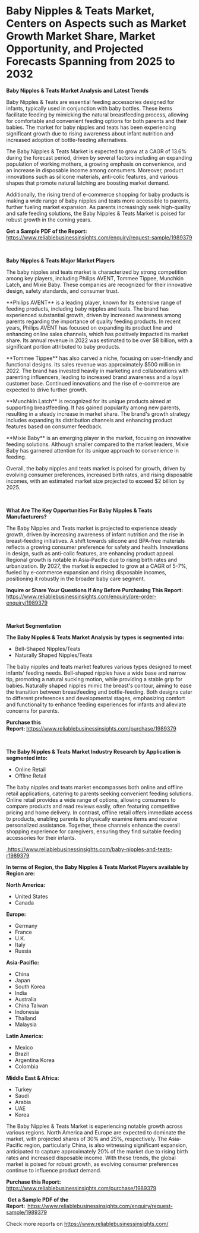 <p><h1>Baby Nipples & Teats Market, Centers on Aspects such as Market Growth Market Share, Market Opportunity, and Projected Forecasts Spanning from 2025 to 2032</h1></p><p><strong>Baby Nipples & Teats Market Analysis and Latest Trends</strong></p>
<p><p>Baby Nipples & Teats are essential feeding accessories designed for infants, typically used in conjunction with baby bottles. These items facilitate feeding by mimicking the natural breastfeeding process, allowing for comfortable and convenient feeding options for both parents and their babies. The market for baby nipples and teats has been experiencing significant growth due to rising awareness about infant nutrition and increased adoption of bottle-feeding alternatives.</p><p>The Baby Nipples & Teats Market is expected to grow at a CAGR of 13.6% during the forecast period, driven by several factors including an expanding population of working mothers, a growing emphasis on convenience, and an increase in disposable income among consumers. Moreover, product innovations such as silicone materials, anti-colic features, and various shapes that promote natural latching are boosting market demand. </p><p>Additionally, the rising trend of e-commerce shopping for baby products is making a wide range of baby nipples and teats more accessible to parents, further fueling market expansion. As parents increasingly seek high-quality and safe feeding solutions, the Baby Nipples & Teats Market is poised for robust growth in the coming years.</p></p>
<p><strong>Get a Sample PDF of the Report:&nbsp;</strong> <a href="https://www.reliablebusinessinsights.com/enquiry/request-sample/1989379?utm_campaign=2032&utm_medium=2&utm_source=Github&utm_content=ia&utm_term=10022025&utm_id=baby-nipples-teats">https://www.reliablebusinessinsights.com/enquiry/request-sample/1989379</a></p>
<p>&nbsp;</p>
<p><strong>Baby Nipples & Teats Major Market Players</strong></p>
<p><p>The baby nipples and teats market is characterized by strong competition among key players, including Philips AVENT, Tommee Tippee, Munchkin Latch, and Mixie Baby. These companies are recognized for their innovative design, safety standards, and consumer trust.</p><p>**Philips AVENT** is a leading player, known for its extensive range of feeding products, including baby nipples and teats. The brand has experienced substantial growth, driven by increased awareness among parents regarding the importance of quality feeding products. In recent years, Philips AVENT has focused on expanding its product line and enhancing online sales channels, which has positively impacted its market share. Its annual revenue in 2022 was estimated to be over $8 billion, with a significant portion attributed to baby products.</p><p>**Tommee Tippee** has also carved a niche, focusing on user-friendly and functional designs. Its sales revenue was approximately $500 million in 2022. The brand has invested heavily in marketing and collaborations with parenting influencers, leading to increased brand awareness and a loyal customer base. Continued innovations and the rise of e-commerce are expected to drive further growth.</p><p>**Munchkin Latch** is recognized for its unique products aimed at supporting breastfeeding. It has gained popularity among new parents, resulting in a steady increase in market share. The brand's growth strategy includes expanding its distribution channels and enhancing product features based on consumer feedback.</p><p>**Mixie Baby** is an emerging player in the market, focusing on innovative feeding solutions. Although smaller compared to the market leaders, Mixie Baby has garnered attention for its unique approach to convenience in feeding.</p><p>Overall, the baby nipples and teats market is poised for growth, driven by evolving consumer preferences, increased birth rates, and rising disposable incomes, with an estimated market size projected to exceed $2 billion by 2025.</p></p>
<p>&nbsp;</p>
<p><strong>What Are The Key Opportunities For Baby Nipples & Teats Manufacturers?</strong></p>
<p><p>The Baby Nipples and Teats market is projected to experience steady growth, driven by increasing awareness of infant nutrition and the rise in breast-feeding initiatives. A shift towards silicone and BPA-free materials reflects a growing consumer preference for safety and health. Innovations in design, such as anti-colic features, are enhancing product appeal. Regional growth is notable in Asia-Pacific due to rising birth rates and urbanization. By 2027, the market is expected to grow at a CAGR of 5-7%, fueled by e-commerce expansion and rising disposable incomes, positioning it robustly in the broader baby care segment.</p></p>
<p><strong>Inquire or Share Your Questions If Any Before Purchasing This Report:</strong> <a href="https://www.reliablebusinessinsights.com/enquiry/pre-order-enquiry/1989379?utm_campaign=2032&utm_medium=2&utm_source=Github&utm_content=ia&utm_term=10022025&utm_id=baby-nipples-teats">https://www.reliablebusinessinsights.com/enquiry/pre-order-enquiry/1989379</a></p>
<p>&nbsp;</p>
<p><strong>Market Segmentation</strong></p>
<p><strong>The Baby Nipples & Teats Market Analysis by types is segmented into:</strong></p>
<p><ul><li>Bell-Shaped Nipples/Teats</li><li>Naturally Shaped Nipples/Teats</li></ul></p>
<p><p>The baby nipples and teats market features various types designed to meet infants' feeding needs. Bell-shaped nipples have a wide base and narrow tip, promoting a natural sucking motion, while providing a stable grip for babies. Naturally shaped nipples mimic the breast's contour, aiming to ease the transition between breastfeeding and bottle-feeding. Both designs cater to different preferences and developmental stages, emphasizing comfort and functionality to enhance feeding experiences for infants and alleviate concerns for parents.</p></p>
<p><strong>Purchase this Report:&nbsp;</strong><a href="https://www.reliablebusinessinsights.com/purchase/1989379?utm_campaign=2032&utm_medium=2&utm_source=Github&utm_content=ia&utm_term=10022025&utm_id=baby-nipples-teats">https://www.reliablebusinessinsights.com/purchase/1989379</a></p>
<p>&nbsp;</p>
<p><strong>The Baby Nipples & Teats Market Industry Research by Application is segmented into:</strong></p>
<p><ul><li>Online Retail</li><li>Offline Retail</li></ul></p>
<p><p>The baby nipples and teats market encompasses both online and offline retail applications, catering to parents seeking convenient feeding solutions. Online retail provides a wide range of options, allowing consumers to compare products and read reviews easily, often featuring competitive pricing and home delivery. In contrast, offline retail offers immediate access to products, enabling parents to physically examine items and receive personalized assistance. Together, these channels enhance the overall shopping experience for caregivers, ensuring they find suitable feeding accessories for their infants.</p></p>
<p><a href="https://www.reliablebusinessinsights.com/baby-nipples-and-teats-r1989379?utm_campaign=2032&utm_medium=2&utm_source=Github&utm_content=ia&utm_term=10022025&utm_id=baby-nipples-teats">&nbsp;https://www.reliablebusinessinsights.com/baby-nipples-and-teats-r1989379</a></p>
<p><strong>In terms of Region, the Baby Nipples & Teats Market Players available by Region are:</strong></p>
<p>
    <p> <strong> North America: </strong>
        <ul>
            <li>United States</li>
            <li>Canada</li>
        </ul>
        </p> 
    <p> <strong> Europe: </strong>
        <ul>
            <li>Germany</li>
            <li>France</li>
            <li>U.K.</li>
            <li>Italy</li>
            <li>Russia</li>
        </ul>
        </p> 
    <p> <strong> Asia-Pacific: </strong>
        <ul>
            <li>China</li>
            <li>Japan</li>
            <li>South Korea</li>
            <li>India</li>
            <li>Australia</li>
            <li>China Taiwan</li>
            <li>Indonesia</li>
            <li>Thailand</li>
            <li>Malaysia</li>
        </ul>
        </p> 
    <p> <strong> Latin America: </strong>
        <ul>
            <li>Mexico</li>
            <li>Brazil</li>
            <li>Argentina Korea</li>
            <li>Colombia</li>
        </ul>
        </p> 
    <p> <strong> Middle East & Africa: </strong>
        <ul>
            <li>Turkey</li>
            <li>Saudi</li>
            <li>Arabia</li>
            <li>UAE</li>
            <li>Korea</li>
        </ul>
    </p>
    </p>
<p><p>The Baby Nipples & Teats Market is experiencing notable growth across various regions. North America and Europe are expected to dominate the market, with projected shares of 30% and 25%, respectively. The Asia-Pacific region, particularly China, is also witnessing significant expansion, anticipated to capture approximately 20% of the market due to rising birth rates and increased disposable income. With these trends, the global market is poised for robust growth, as evolving consumer preferences continue to influence product demand.</p></p>
<p><strong>Purchase this Report: </strong><a href="https://www.reliablebusinessinsights.com/purchase/1989379?utm_campaign=2032&utm_medium=2&utm_source=Github&utm_content=ia&utm_term=10022025&utm_id=baby-nipples-teats">https://www.reliablebusinessinsights.com/purchase/1989379</a></p>
<p>&nbsp;<strong>Get a Sample PDF of the Report:&nbsp;&nbsp;</strong><a href="https://www.reliablebusinessinsights.com/enquiry/request-sample/1989379?utm_campaign=2032&utm_medium=2&utm_source=Github&utm_content=ia&utm_term=10022025&utm_id=baby-nipples-teats">https://www.reliablebusinessinsights.com/enquiry/request-sample/1989379</a></p>
<p><strong></strong></p>
<p>Check more reports on <a href="https://www.reliablebusinessinsights.com/?utm_campaign=2032&utm_medium=2&utm_source=Github&utm_content=ia&utm_term=10022025&utm_id=baby-nipples-teats">https://www.reliablebusinessinsights.com/</a></p>